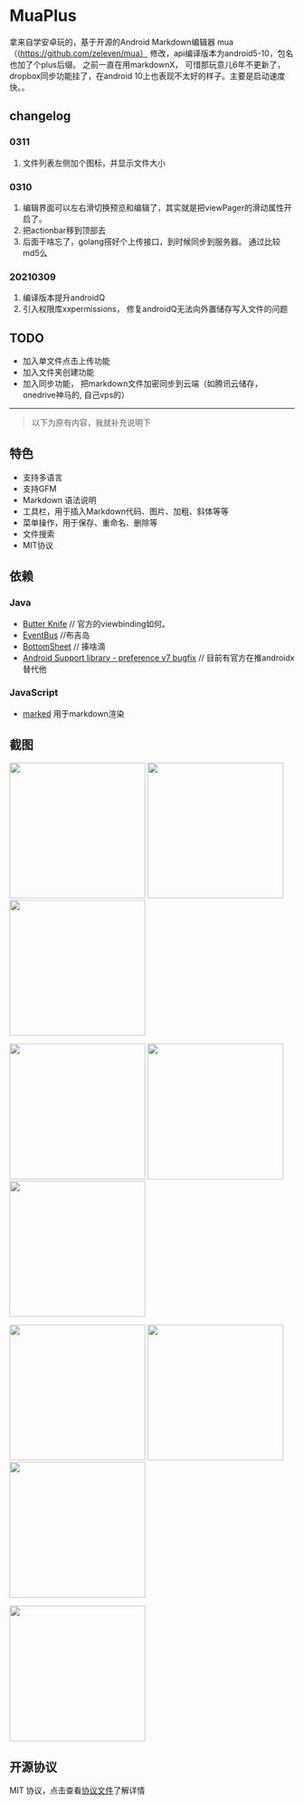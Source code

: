 # MuaPlus
拿来自学安卓玩的，基于开源的Android Markdown编辑器 mua（(https://github.com/zeleven/mua） 修改，api编译版本为android5-10，包名也加了个plus后缀。
之前一直在用markdownX， 可惜那玩意儿6年不更新了，dropbox同步功能挂了，在android 10上也表现不太好的样子。主要是启动速度快。。
## changelog
### 0311
1. 文件列表左侧加个图标，并显示文件大小

### 0310
1. 编辑界面可以左右滑切换预览和编辑了，其实就是把viewPager的滑动属性开启了。
2. 把actionbar移到顶部去
3. 后面干啥忘了，golang搭好个上传接口，到时候同步到服务器。 通过比较md5么
### 20210309
1. 编译版本提升androidQ
2. 引入权限库xxpermissions， 修复androidQ无法向外置储存写入文件的问题

## TODO
- 加入单文件点击上传功能
- 加入文件夹创建功能
- 加入同步功能， 把markdown文件加密同步到云端（如腾讯云储存，onedrive神马的, 自己vps的）


---
> 以下为原有内容，我就补充说明下
## 特色
* 支持多语言
* 支持GFM
* Markdown 语法说明
* 工具栏，用于插入Markdown代码、图片、加粗、斜体等等
* 菜单操作，用于保存、重命名、删除等
* 文件搜索
* MIT协议

## 依赖
### Java
* [Butter Knife](https://github.com/JakeWharton/butterknife)  // 官方的viewbinding如何。
* [EventBus](https://github.com/greenrobot/EventBus)  //布吉岛
* [BottomSheet](https://github.com/Flipboard/bottomsheet) // 揍啥滴
* [Android Support library - preference v7 bugfix](https://github.com/Gericop/Android-Support-Preference-V7-Fix) // 目前有官方在推androidx替代他

### JavaScript
* [marked](https://github.com/chjj/marked) 用于markdown渲染

## 截图
<p float="left">
  <img src="https://github.com/zeleven/mua/blob/master/screenshots/Screenshot_2018-02-04-20-59-05.png" width="240">
  <img src="https://github.com/zeleven/mua/blob/master/screenshots/Screenshot_2018-02-04-20-59-15.png" width="240">
  <img src="https://github.com/zeleven/mua/blob/master/screenshots/Screenshot_2018-02-04-20-59-25.png" width="240">
</p>
<p float="left">
  <img src="https://github.com/zeleven/mua/blob/master/screenshots/Screenshot_2018-02-04-21-00-14.png" width="240">
  <img src="https://github.com/zeleven/mua/blob/master/screenshots/Screenshot_2018-02-04-21-00-17.png" width="240">
  <img src="https://github.com/zeleven/mua/blob/master/screenshots/Screenshot_2018-02-04-21-00-21.png" width="240">
</p>
<p float="left">
  <img src="https://github.com/zeleven/mua/blob/master/screenshots/Screenshot_2018-02-04-21-00-32.png" width="240">
  <img src="https://github.com/zeleven/mua/blob/master/screenshots/Screenshot_2018-02-04-21-07-44.png" width="240">
  <img src="https://github.com/zeleven/mua/blob/master/screenshots/Screenshot_2018-02-04-21-08-42.png" width="240">
</p>
<p float="left">
  <img src="https://github.com/zeleven/mua/blob/master/screenshots/Screenshot_2018-02-04-21-09-14.png" width="240">
</p>

## 开源协议
MIT 协议，点击查看[协议文件](https://github.com/zeleven/mua/blob/master/LICENSE)了解详情
